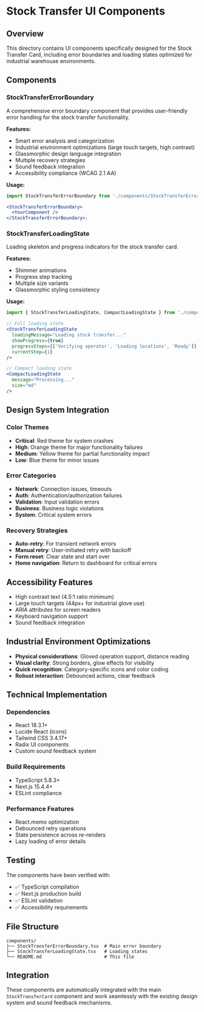 # Stock Transfer UI Components

## Overview

This directory contains UI components specifically designed for the Stock Transfer Card, including error boundaries and loading states optimized for industrial warehouse environments.

## Components

### StockTransferErrorBoundary

A comprehensive error boundary component that provides user-friendly error handling for the stock transfer functionality.

**Features:**

- Smart error analysis and categorization
- Industrial environment optimizations (large touch targets, high contrast)
- Glassmorphic design language integration
- Multiple recovery strategies
- Sound feedback integration
- Accessibility compliance (WCAG 2.1 AA)

**Usage:**

```jsx
import StockTransferErrorBoundary from './components/StockTransferErrorBoundary';

<StockTransferErrorBoundary>
  <YourComponent />
</StockTransferErrorBoundary>;
```

### StockTransferLoadingState

Loading skeleton and progress indicators for the stock transfer card.

**Features:**

- Shimmer animations
- Progress step tracking
- Multiple size variants
- Glassmorphic styling consistency

**Usage:**

```jsx
import { StockTransferLoadingState, CompactLoadingState } from './components/StockTransferLoadingState';

// Full loading state
<StockTransferLoadingState
  loadingMessage="Loading stock transfer..."
  showProgress={true}
  progressSteps={['Verifying operator', 'Loading locations', 'Ready']}
  currentStep={1}
/>

// Compact loading state
<CompactLoadingState
  message="Processing..."
  size="md"
/>
```

## Design System Integration

### Color Themes

- **Critical**: Red theme for system crashes
- **High**: Orange theme for major functionality failures
- **Medium**: Yellow theme for partial functionality impact
- **Low**: Blue theme for minor issues

### Error Categories

- **Network**: Connection issues, timeouts
- **Auth**: Authentication/authorization failures
- **Validation**: Input validation errors
- **Business**: Business logic violations
- **System**: Critical system errors

### Recovery Strategies

- **Auto-retry**: For transient network errors
- **Manual retry**: User-initiated retry with backoff
- **Form reset**: Clear state and start over
- **Home navigation**: Return to dashboard for critical errors

## Accessibility Features

- High contrast text (4.5:1 ratio minimum)
- Large touch targets (44px+ for industrial glove use)
- ARIA attributes for screen readers
- Keyboard navigation support
- Sound feedback integration

## Industrial Environment Optimizations

- **Physical considerations**: Gloved operation support, distance reading
- **Visual clarity**: Strong borders, glow effects for visibility
- **Quick recognition**: Category-specific icons and color coding
- **Robust interaction**: Debounced actions, clear feedback

## Technical Implementation

### Dependencies

- React 18.3.1+
- Lucide React (icons)
- Tailwind CSS 3.4.17+
- Radix UI components
- Custom sound feedback system

### Build Requirements

- TypeScript 5.8.3+
- Next.js 15.4.4+
- ESLint compliance

### Performance Features

- React.memo optimization
- Debounced retry operations
- State persistence across re-renders
- Lazy loading of error details

## Testing

The components have been verified with:

- ✅ TypeScript compilation
- ✅ Next.js production build
- ✅ ESLint validation
- ✅ Accessibility requirements

## File Structure

```
components/
├── StockTransferErrorBoundary.tsx  # Main error boundary
├── StockTransferLoadingState.tsx   # Loading states
└── README.md                       # This file
```

## Integration

These components are automatically integrated with the main `StockTransferCard` component and work seamlessly with the existing design system and sound feedback mechanisms.
